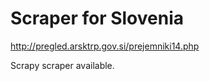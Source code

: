 Scraper for Slovenia
=========================

<http://pregled.arsktrp.gov.si/prejemniki14.php>

Scrapy scraper available.

